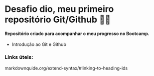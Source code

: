 # Desafio dio, meu primeiro repositório Git/Github 👨‍🎓
#### Repositório criado para acompanhar o meu progresso no Bootcamp.
 - Introdução ao Git e Github
 
### Links úteis:
markdownquide.org/extend-syntax/#linking-to-heading-ids
